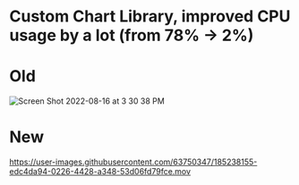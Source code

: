 # Custom Chart Library, improved CPU usage by a lot (from 78% -> 2%)

# Old
![Screen Shot 2022-08-16 at 3 30 38 PM](https://user-images.githubusercontent.com/63750347/184965933-6bc443e3-46fb-49cc-9876-1e6253747731.png)

# New
https://user-images.githubusercontent.com/63750347/185238155-edc4da94-0226-4428-a348-53d06fd79fce.mov

